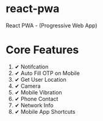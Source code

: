 # react-pwa
React PWA - (Progressive Web App)

# Core Features

<ol>
  <li><span>&#10004;</span> Notifcation</li>
  <li><span>&#10004;</span> Auto Fill OTP on Mobile</li>
  <li><span>&#10004;</span> Get User Location</li>
  <li><span>&#10004;</span> Camera</li>
  <li><span>&#10004;</span> Mobile Vibration</li>
  <li><span>&#10004;</span> Phone Contact</li>
  <li><span>&#10004;</span> Network Info</li>
  <li><span>&#10004;</span> Mobile App Shortcuts</li>
</ol>
 
